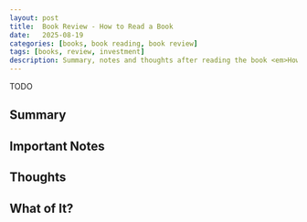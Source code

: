 ```yaml
---
layout: post
title:  Book Review - How to Read a Book
date:   2025-08-19
categories: [books, book reading, book review]
tags: [books, review, investment]
description: Summary, notes and thoughts after reading the book <em>How to Read a Book</em>
---
```


TODO

## Summary

## Important Notes

## Thoughts

## What of It?
